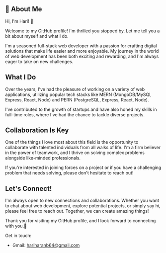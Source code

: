 ## 🚀 About Me
Hi, I'm Hari! 👋

Welcome to my GitHub profile! I'm thrilled you stopped by. Let me tell you a bit about myself and what I do.

I'm a seasoned full-stack web developer with a passion for crafting digital solutions that make life easier and more enjoyable. My journey in the world of web development has been both exciting and rewarding, and I'm always eager to take on new challenges.

## What I Do
Over the years, I've had the pleasure of working on a variety of web applications, utilizing popular tech stacks like MERN (MongoDB/MySQl, Express, React, Node) and PERN (PostgreSQL, Express, React, Node). 

I've contributed to the growth of startups and have also honed my skills in full-time roles, where I've had the chance to tackle diverse projects.

## Collaboration Is Key
One of the things I love most about this field is the opportunity to collaborate with talented individuals from all walks of life. I'm a firm believer in the power of teamwork, and I thrive on solving complex problems alongside like-minded professionals. 

If you're interested in joining forces on a project or if you have a challenging problem that needs solving, please don't hesitate to reach out!

## Let's Connect!
I'm always open to new connections and collaborations. Whether you want to chat about web development, explore potential projects, or simply say hi, please feel free to reach out. Together, we can create amazing things!

Thank you for visiting my GitHub profile, and I look forward to connecting with you.🌟

Get in touch:
* Gmail: hariharanb64@gmail.com
